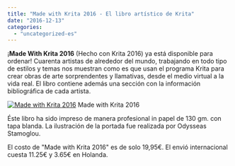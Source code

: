 ```yaml
---
title: "Made with Krita 2016 - El libro artístico de Krita"
date: "2016-12-13"
categories: 
  - "uncategorized-es"
---
```


¡**Made With Krita 2016** (Hecho con Krita 2016) ya está disponible para ordenar! Cuarenta artistas de alrededor del mundo, trabajando en todo tipo de estilos y temas nos muestran como es que usan el programa Krita para crear obras de arte sorprendentes y llamativas, desde el medio virtual a la vida real. El libro contiene además una sección con la información bibliográfica de cada artista.

[![Made with Krita 2016](/images/posts/2016/cover_small-217x300.png)](https://krita.org/wp-content/uploads/2016/12/cover_small.png) Made with Krita 2016

Éste libro ha sido impreso de manera profesional in papel de 130 gm. con tapa blanda. La ilustración de la portada fue realizada por Odysseas Stamoglou.

El costo de "Made with Krita 2016" es de solo 19,95€. El envió internacional cuesta 11.25€ y 3.65€ en Holanda.
